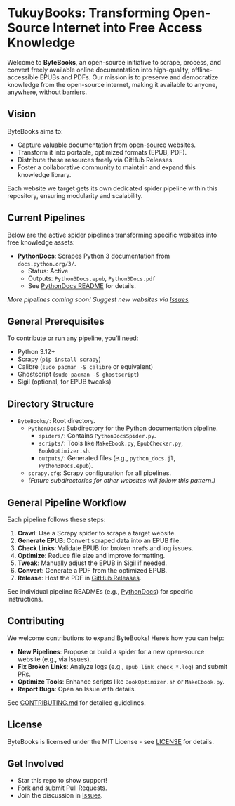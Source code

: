 # TukuyBooks: Transforming Open-Source Internet into Free Access Knowledge

Welcome to **ByteBooks**, an open-source initiative to scrape, process, and convert freely available online documentation into high-quality, offline-accessible EPUBs and PDFs. Our mission is to preserve and democratize knowledge from the open-source internet, making it available to anyone, anywhere, without barriers.

## Vision

ByteBooks aims to:

- Capture valuable documentation from open-source websites.
- Transform it into portable, optimized formats (EPUB, PDF).
- Distribute these resources freely via GitHub Releases.
- Foster a collaborative community to maintain and expand this knowledge library.

Each website we target gets its own dedicated spider pipeline within this repository, ensuring modularity and scalability.

## Current Pipelines

Below are the active spider pipelines transforming specific websites into free knowledge assets:

- **[PythonDocs](PythonDocs/)**: Scrapes Python 3 documentation from `docs.python.org/3/`.
  - Status: Active
  - Outputs: `Python3Docs.epub`, `Python3Docs.pdf`
  - See [PythonDocs README](PythonDocs/README.md) for details.

*More pipelines coming soon! Suggest new websites via [Issues](#contributing).*

## General Prerequisites

To contribute or run any pipeline, you’ll need:

- Python 3.12+
- Scrapy (`pip install scrapy`)
- Calibre (`sudo pacman -S calibre` or equivalent)
- Ghostscript (`sudo pacman -S ghostscript`)
- Sigil (optional, for EPUB tweaks)

## Directory Structure

- `ByteBooks/`: Root directory.
  - `PythonDocs/`: Subdirectory for the Python documentation pipeline.
    - `spiders/`: Contains `PythonDocsSpider.py`.
    - `scripts/`: Tools like `MakeEbook.py`, `EpubChecker.py`, `BookOptimizer.sh`.
    - `outputs/`: Generated files (e.g., `python_docs.jl`, `Python3Docs.epub`).
  - `scrapy.cfg`: Scrapy configuration for all pipelines.
  - *(Future subdirectories for other websites will follow this pattern.)*

## General Pipeline Workflow

Each pipeline follows these steps:

1. **Crawl**: Use a Scrapy spider to scrape a target website.
2. **Generate EPUB**: Convert scraped data into an EPUB file.
3. **Check Links**: Validate EPUB for broken `href`s and log issues.
4. **Optimize**: Reduce file size and improve formatting.
5. **Tweak**: Manually adjust the EPUB in Sigil if needed.
6. **Convert**: Generate a PDF from the optimized EPUB.
7. **Release**: Host the PDF in [GitHub Releases](https://github.com/luisvinatea/ByteBooks/releases).

See individual pipeline READMEs (e.g., [PythonDocs](PythonDocs/README.md)) for specific instructions.

## Contributing

We welcome contributions to expand ByteBooks! Here’s how you can help:

- **New Pipelines**: Propose or build a spider for a new open-source website (e.g., via Issues).
- **Fix Broken Links**: Analyze logs (e.g., `epub_link_check_*.log`) and submit PRs.
- **Optimize Tools**: Enhance scripts like `BookOptimizer.sh` or `MakeEbook.py`.
- **Report Bugs**: Open an Issue with details.

See [CONTRIBUTING.md](CONTRIBUTING.md) for detailed guidelines.

## License

ByteBooks is licensed under the MIT License - see [LICENSE](LICENSE) for details.

## Get Involved

- Star this repo to show support!
- Fork and submit Pull Requests.
- Join the discussion in [Issues](https://github.com/luisvinatea/ByteBooks/issues).
